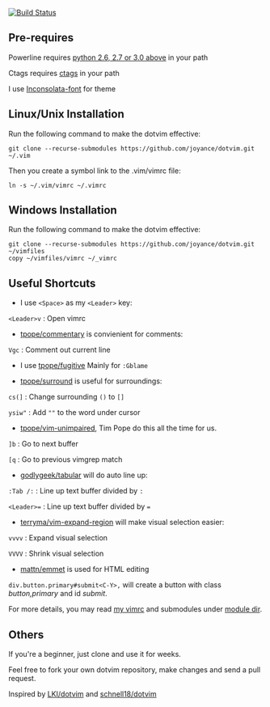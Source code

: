[![Build Status](https://travis-ci.org/joyance/dotvim.svg)](https://travis-ci.org/joyance/dotvim)

Pre-requires
------------
Powerline requires [python 2.6, 2.7 or 3.0 above][1] in your path

Ctags requires [ctags][2] in your path

I use [Inconsolata-font][3] for theme

Linux/Unix Installation
-----------------------
Run the following command to make the dotvim effective:

    git clone --recurse-submodules https://github.com/joyance/dotvim.git ~/.vim

Then you create a symbol link to the .vim/vimrc file:

    ln -s ~/.vim/vimrc ~/.vimrc

Windows Installation
--------------------
Run the following command to make the dotvim effective:

    git clone --recurse-submodules https://github.com/joyance/dotvim.git ~/vimfiles
    copy ~/vimfiles/vimrc ~/_vimrc

Useful Shortcuts
----------------
* I use `<Space>` as my `<Leader>` key:

`<Leader>v` : Open vimrc


* [tpope/commentary][commentary] is convienient for comments:

`Vgc` : Comment out current line


* I use [tpope/fugitive][fugitive] Mainly for `:Gblame`


* [tpope/surround][surround] is useful for surroundings:

`cs(]`  : Change surrounding `()` to `[]`

`ysiw"` : Add `""` to the word under cursor


* [tpope/vim-unimpaired][unimpaired], Tim Pope do this all the time for us.

`]b` : Go to next buffer

`[q` : Go to previous vimgrep match


* [godlygeek/tabular][tabular] will do auto line up:

`:Tab /:`   : Line up text buffer divided by `:`

`<Leader>=` : Line up text buffer divided by `=`


* [terryma/vim-expand-region][expand_region] will make visual selection easier:

`vvvv` : Expand visual selection

`VVVV` : Shrink visual selection

* [mattn/emmet][emmet] is used for HTML editing

`div.button.primary#submit<C-Y>,` will create a button with class _button,primary_ and id _submit_.


For more details, you may read [my vimrc](/vimrc) and submodules under [module dir](/modules).

Others
------

If you're a beginner, just clone and use it for weeks.

Feel free to fork your own dotvim repository, make changes and send a pull request.

Inspired by [LKI/dotvim][dotvim_lirian] and [schnell18/dotvim][dotvim_justin]


[1]:https://www.python.org/downloads/
[2]:http://ctags.sourceforge.net/
[3]:https://github.com/Lokaltog/powerline-fonts/blob/master/Inconsolata/Inconsolata%20for%20Powerline.otf?raw=true

[commentary]:    https://github.com/tpope/vim-commentary
[fugitive]:      https://github.com/tpope/vim-fugitive
[surround]:      https://github.com/tpope/vim-surround
[unimpaired]:    https://github.com/tpope/vim-unimpaired
[tabular]:       https://github.com/godlygeek/tabular
[expand_region]: https://github.com/terryma/vim-expand-region
[emmet]:         https://github.com/mattn/emmet-vim
[dotvim_lirian]: https://github.com/LKI/dotvim
[dotvim_justin]: https://github.com/schnell18/dotvim
